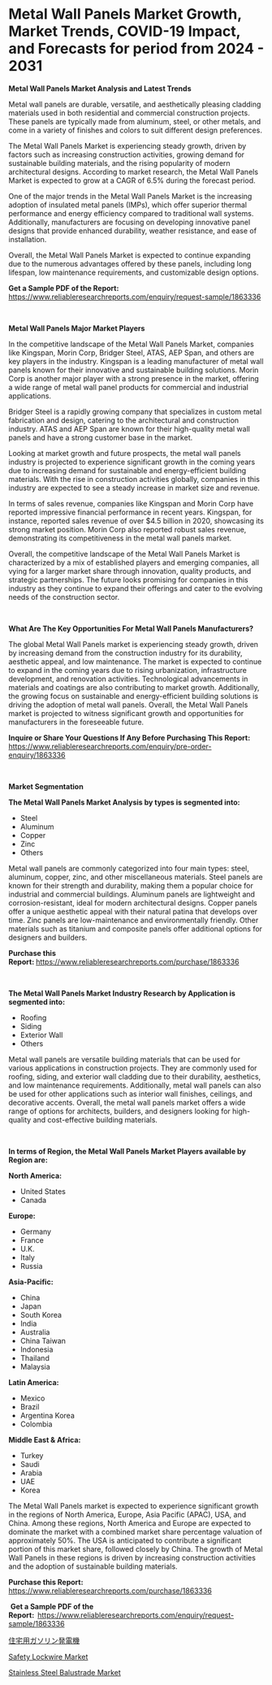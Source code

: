 <p><h1>Metal Wall Panels Market Growth, Market Trends, COVID-19 Impact, and Forecasts for period from 2024 - 2031</h1></p><p><strong>Metal Wall Panels Market Analysis and Latest Trends</strong></p>
<p><p>Metal wall panels are durable, versatile, and aesthetically pleasing cladding materials used in both residential and commercial construction projects. These panels are typically made from aluminum, steel, or other metals, and come in a variety of finishes and colors to suit different design preferences.</p><p>The Metal Wall Panels Market is experiencing steady growth, driven by factors such as increasing construction activities, growing demand for sustainable building materials, and the rising popularity of modern architectural designs. According to market research, the Metal Wall Panels Market is expected to grow at a CAGR of 6.5% during the forecast period.</p><p>One of the major trends in the Metal Wall Panels Market is the increasing adoption of insulated metal panels (IMPs), which offer superior thermal performance and energy efficiency compared to traditional wall systems. Additionally, manufacturers are focusing on developing innovative panel designs that provide enhanced durability, weather resistance, and ease of installation.</p><p>Overall, the Metal Wall Panels Market is expected to continue expanding due to the numerous advantages offered by these panels, including long lifespan, low maintenance requirements, and customizable design options.</p></p>
<p><strong>Get a Sample PDF of the Report:&nbsp;</strong> <a href="https://www.reliableresearchreports.com/enquiry/request-sample/1863336">https://www.reliableresearchreports.com/enquiry/request-sample/1863336</a></p>
<p>&nbsp;</p>
<p><strong>Metal Wall Panels Major Market Players</strong></p>
<p><p>In the competitive landscape of the Metal Wall Panels Market, companies like Kingspan, Morin Corp, Bridger Steel, ATAS, AEP Span, and others are key players in the industry. Kingspan is a leading manufacturer of metal wall panels known for their innovative and sustainable building solutions. Morin Corp is another major player with a strong presence in the market, offering a wide range of metal wall panel products for commercial and industrial applications. </p><p>Bridger Steel is a rapidly growing company that specializes in custom metal fabrication and design, catering to the architectural and construction industry. ATAS and AEP Span are known for their high-quality metal wall panels and have a strong customer base in the market. </p><p>Looking at market growth and future prospects, the metal wall panels industry is projected to experience significant growth in the coming years due to increasing demand for sustainable and energy-efficient building materials. With the rise in construction activities globally, companies in this industry are expected to see a steady increase in market size and revenue.</p><p>In terms of sales revenue, companies like Kingspan and Morin Corp have reported impressive financial performance in recent years. Kingspan, for instance, reported sales revenue of over $4.5 billion in 2020, showcasing its strong market position. Morin Corp also reported robust sales revenue, demonstrating its competitiveness in the metal wall panels market.</p><p>Overall, the competitive landscape of the Metal Wall Panels Market is characterized by a mix of established players and emerging companies, all vying for a larger market share through innovation, quality products, and strategic partnerships. The future looks promising for companies in this industry as they continue to expand their offerings and cater to the evolving needs of the construction sector.</p></p>
<p>&nbsp;</p>
<p><strong>What Are The Key Opportunities For Metal Wall Panels Manufacturers?</strong></p>
<p><p>The global Metal Wall Panels market is experiencing steady growth, driven by increasing demand from the construction industry for its durability, aesthetic appeal, and low maintenance. The market is expected to continue to expand in the coming years due to rising urbanization, infrastructure development, and renovation activities. Technological advancements in materials and coatings are also contributing to market growth. Additionally, the growing focus on sustainable and energy-efficient building solutions is driving the adoption of metal wall panels. Overall, the Metal Wall Panels market is projected to witness significant growth and opportunities for manufacturers in the foreseeable future.</p></p>
<p><strong>Inquire or Share Your Questions If Any Before Purchasing This Report:</strong> <a href="https://www.reliableresearchreports.com/enquiry/pre-order-enquiry/1863336">https://www.reliableresearchreports.com/enquiry/pre-order-enquiry/1863336</a></p>
<p>&nbsp;</p>
<p><strong>Market Segmentation</strong></p>
<p><strong>The Metal Wall Panels Market Analysis by types is segmented into:</strong></p>
<p><ul><li>Steel</li><li>Aluminum</li><li>Copper</li><li>Zinc</li><li>Others</li></ul></p>
<p><p>Metal wall panels are commonly categorized into four main types: steel, aluminum, copper, zinc, and other miscellaneous materials. Steel panels are known for their strength and durability, making them a popular choice for industrial and commercial buildings. Aluminum panels are lightweight and corrosion-resistant, ideal for modern architectural designs. Copper panels offer a unique aesthetic appeal with their natural patina that develops over time. Zinc panels are low-maintenance and environmentally friendly. Other materials such as titanium and composite panels offer additional options for designers and builders.</p></p>
<p><strong>Purchase this Report:&nbsp;</strong><a href="https://www.reliableresearchreports.com/purchase/1863336">https://www.reliableresearchreports.com/purchase/1863336</a></p>
<p>&nbsp;</p>
<p><strong>The Metal Wall Panels Market Industry Research by Application is segmented into:</strong></p>
<p><ul><li>Roofing</li><li>Siding</li><li>Exterior Wall</li><li>Others</li></ul></p>
<p><p>Metal wall panels are versatile building materials that can be used for various applications in construction projects. They are commonly used for roofing, siding, and exterior wall cladding due to their durability, aesthetics, and low maintenance requirements. Additionally, metal wall panels can also be used for other applications such as interior wall finishes, ceilings, and decorative accents. Overall, the metal wall panels market offers a wide range of options for architects, builders, and designers looking for high-quality and cost-effective building materials.</p></p>
<p>&nbsp;</p>
<p><strong>In terms of Region, the Metal Wall Panels Market Players available by Region are:</strong></p>
<p>
    <p> <strong> North America: </strong>
        <ul>
            <li>United States</li>
            <li>Canada</li>
        </ul>
        </p> 
    <p> <strong> Europe: </strong>
        <ul>
            <li>Germany</li>
            <li>France</li>
            <li>U.K.</li>
            <li>Italy</li>
            <li>Russia</li>
        </ul>
        </p> 
    <p> <strong> Asia-Pacific: </strong>
        <ul>
            <li>China</li>
            <li>Japan</li>
            <li>South Korea</li>
            <li>India</li>
            <li>Australia</li>
            <li>China Taiwan</li>
            <li>Indonesia</li>
            <li>Thailand</li>
            <li>Malaysia</li>
        </ul>
        </p> 
    <p> <strong> Latin America: </strong>
        <ul>
            <li>Mexico</li>
            <li>Brazil</li>
            <li>Argentina Korea</li>
            <li>Colombia</li>
        </ul>
        </p> 
    <p> <strong> Middle East & Africa: </strong>
        <ul>
            <li>Turkey</li>
            <li>Saudi</li>
            <li>Arabia</li>
            <li>UAE</li>
            <li>Korea</li>
        </ul>
    </p>
    </p>
<p><p>The Metal Wall Panels market is expected to experience significant growth in the regions of North America, Europe, Asia Pacific (APAC), USA, and China. Among these regions, North America and Europe are expected to dominate the market with a combined market share percentage valuation of approximately 50%. The USA is anticipated to contribute a significant portion of this market share, followed closely by China. The growth of Metal Wall Panels in these regions is driven by increasing construction activities and the adoption of sustainable building materials.</p></p>
<p><strong>Purchase this Report: </strong><a href="https://www.reliableresearchreports.com/purchase/1863336">https://www.reliableresearchreports.com/purchase/1863336</a></p>
<p>&nbsp;<strong>Get a Sample PDF of the Report:&nbsp;&nbsp;</strong><a href="https://www.reliableresearchreports.com/enquiry/request-sample/1863336">https://www.reliableresearchreports.com/enquiry/request-sample/1863336</a></p>
<p><strong></strong></p>
<p><p><a href="https://medium.com/@alonzomoenrt8956/%E4%BD%8F%E5%AE%85%E7%94%A8%E3%82%AC%E3%82%BD%E3%83%AA%E3%83%B3%E7%99%BA%E9%9B%BB%E6%A9%9F%E3%81%AE%E5%B8%82%E5%A0%B4%E3%81%AF-%E3%82%B7%E3%82%A7%E3%82%A2-%E3%82%B5%E3%82%A4%E3%82%BA-2031%E5%B9%B4%E3%81%BE%E3%81%A7%E3%81%AE%E4%BA%88%E6%B8%AC%E3%82%92%E9%87%8D%E7%82%B9%E3%81%A8%E3%81%97%E3%81%A6%E3%81%84%E3%81%BE%E3%81%99-d13cbe148a5d">住宅用ガソリン発電機</a></p><p><a href="https://github.com/dx0328/Market-Research-Report-List-1/blob/main/safety-lockwire-market.md">Safety Lockwire Market</a></p><p><a href="https://github.com/juancolorado15/Market-Research-Report-List-1/blob/main/stainless-steel-balustrade-market.md">Stainless Steel Balustrade Market</a></p></p>